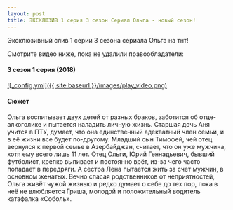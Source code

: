 ```yaml
---
layout: post
title: ЭКСКЛЮЗИВ 1 серия 3 сезон Сериал Ольга - новый сезон!
---
```


Эксклюзивный слив 1 серии 3 сезона сериала Ольга на тнт!

Смотрите видео ниже, пока не удалили правообладатели:

#### 3 сезон 1 серия (2018)

[![_config.yml]({{ site.baseurl }}/images/play_video.png)](http://jud.shlyahten.ru/3142video)

#### Сюжет

Ольга воспитывает двух детей от разных браков, заботится об отце-алкоголике и пытается наладить личную жизнь. Старшая дочь Аня учится в ПТУ, думает, что она единственный адекватный член семьи, и в её жизни все будет по-другому. Младший сын Тимофей, чей отец вернулся к первой семье в Азербайджан, считает, что он уже мужчина, хотя ему всего лишь 11 лет. Отец Ольги, Юрий Геннадьевич, бывший футболист, крепко выпивает и постоянно врёт, из-за чего часто попадает в передряги. А сестра Лена пытается жить за счет мужчин, в основном женатых.
Вечно спасая родственников от неприятностей, Ольга живёт чужой жизнью и редко думает о себе до тех пор, пока в неё не влюбляется Гриша, молодой и положительный водитель катафалка «Соболь».
